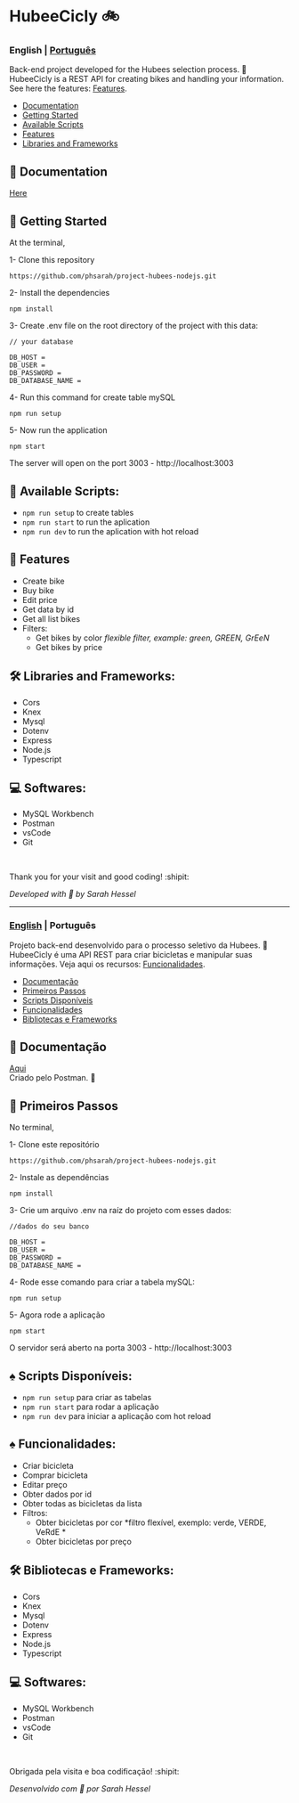 # HubeeCicly 🚲 

<a id="en-readme"></a>
### English | [Português](#pt-readme)

Back-end project developed for the Hubees selection process. 🐝 \
HubeeCicly is a REST API for creating bikes and handling your information. See here the features: [Features](#features).

<a name="en-menu"></a>
- [Documentation](#documentacao)
- [Getting Started](#steps)
- [Available Scripts](#en-scripts)
- [Features](#features)
- [Libraries and Frameworks](#libs)


<a id="documentation"></a>
## 📙 Documentation
[Here](Postman) <br/> 

<a id="steps"></a>
## :rocket: Getting Started

At the terminal,

1- Clone this repository
```
https://github.com/phsarah/project-hubees-nodejs.git
```
2- Install the dependencies
```
npm install
```
3- Create .env file on the root directory of the project with this data:
```
// your database

DB_HOST = 
DB_USER =
DB_PASSWORD = 
DB_DATABASE_NAME = 

```
4- Run this command for create table mySQL
```
npm run setup
```
5- Now run the application
```
npm start
```
The server will open on the port 3003 - http://localhost:3003

<a id="en-scripts"></a>
## :small_orange_diamond: Available Scripts:
* `npm run setup` to create tables
* `npm run start` to run the aplication
* `npm run dev` to run the aplication with hot reload

<a id="features"></a>
## :small_orange_diamond: Features

- Create bike
- Buy bike
- Edit price
- Get data by id
- Get all list bikes
- Filters:
    - Get bikes by color *flexible filter, example: green, GREEN, GrEeN*
    - Get bikes by price

<a id="libs"></a>
## 🛠	Libraries and Frameworks:

- Cors
- Knex
- Mysql
- Dotenv
- Express
- Node.js
- Typescript

## 💻 Softwares:

- MySQL Workbench
- Postman
- vsCode
- Git

<br/>

Thank you for your visit and good coding! :shipit:

*Developed with :sparkling_heart:	 by Sarah Hessel*

-------
<a id="pt-readme"></a>
### [English](#en-readme) | Português

Projeto back-end desenvolvido para o processo seletivo da Hubees. 🐝 \
HubeeCicly é uma API REST para criar bicicletas e manipular suas informações. Veja aqui os recursos: [Funcionalidades](#funcionalidades).

<a name="pt-menu"></a>
- [Documentação](#documentacao)
- [Primeiros Passos](#passos)
- [Scripts Disponíveis](#pt-scripts)
- [Funcionalidades](#funcionalidades)
- [Bibliotecas e Frameworks](#bibliotecas)


<a id="documentacao"></a>
## 📙	Documentação
[Aqui]() <br/> Criado pelo Postman. 🍊

<a id="passos"></a>
## :rocket:	Primeiros Passos

No terminal,

1- Clone este repositório
```
https://github.com/phsarah/project-hubees-nodejs.git
```
2- Instale as dependências
```
npm install
```
3- Crie um arquivo .env na raíz do projeto com esses dados:
```
//dados do seu banco

DB_HOST =
DB_USER =
DB_PASSWORD = 
DB_DATABASE_NAME = 

```
4- Rode esse comando para criar a tabela mySQL:
```
npm run setup
```
5- Agora rode a aplicação
```
npm start
```
O servidor será aberto na porta 3003 - http://localhost:3003

<a id="pt-scripts"></a>
## :spades:	Scripts Disponíveis:
* `npm run setup` para criar as tabelas
* `npm run start` para rodar a aplicação
* `npm run dev` para iniciar a aplicação com hot reload

<a id="funcionalidades"></a>
## :spades:	Funcionalidades:

- Criar bicicleta
- Comprar bicicleta
- Editar preço
- Obter dados por id
- Obter todas as bicicletas da lista
- Filtros:
     - Obter bicicletas por cor  *filtro flexível, exemplo: verde, VERDE, VeRdE *
     - Obter bicicletas por preço 

<a id="bibliotecas"></a>
## 🛠	Bibliotecas e Frameworks:

- Cors
- Knex
- Mysql
- Dotenv
- Express
- Node.js
- Typescript

## 💻 Softwares:

- MySQL Workbench
- Postman
- vsCode
- Git

<br/>

Obrigada pela visita e boa codificação! :shipit:

*Desenvolvido com :sparkling_heart:	por Sarah Hessel*
